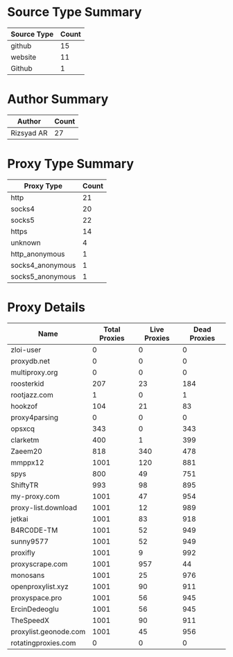 # Source Type Summary

| Source Type | Count |
|-------------|-------|
| github | 15 |
| website | 11 |
| Github | 1 |


# Author Summary

| Author | Count |
|--------|-------|
| Rizsyad AR | 27 |


# Proxy Type Summary

| Proxy Type | Count |
|------------|-------|
| http | 21 |
| socks4 | 20 |
| socks5 | 22 |
| https | 14 |
| unknown | 4 |
| http_anonymous | 1 |
| socks4_anonymous | 1 |
| socks5_anonymous | 1 |


# Proxy Details

| Name | Total Proxies | Live Proxies | Dead Proxies |
|------|---------------|--------------|---------------|
| zloi-user | 0 | 0 | 0 |
| proxydb.net | 0 | 0 | 0 |
| multiproxy.org | 0 | 0 | 0 |
| roosterkid | 207 | 23 | 184 |
| rootjazz.com | 1 | 0 | 1 |
| hookzof | 104 | 21 | 83 |
| proxy4parsing | 0 | 0 | 0 |
| opsxcq | 343 | 0 | 343 |
| clarketm | 400 | 1 | 399 |
| Zaeem20 | 818 | 340 | 478 |
| mmppx12 | 1001 | 120 | 881 |
| spys | 800 | 49 | 751 |
| ShiftyTR | 993 | 98 | 895 |
| my-proxy.com | 1001 | 47 | 954 |
| proxy-list.download | 1001 | 12 | 989 |
| jetkai | 1001 | 83 | 918 |
| B4RC0DE-TM | 1001 | 52 | 949 |
| sunny9577 | 1001 | 52 | 949 |
| proxifly | 1001 | 9 | 992 |
| proxyscrape.com | 1001 | 957 | 44 |
| monosans | 1001 | 25 | 976 |
| openproxylist.xyz | 1001 | 90 | 911 |
| proxyspace.pro | 1001 | 56 | 945 |
| ErcinDedeoglu | 1001 | 56 | 945 |
| TheSpeedX | 1001 | 90 | 911 |
| proxylist.geonode.com | 1001 | 45 | 956 |
| rotatingproxies.com | 0 | 0 | 0 |
